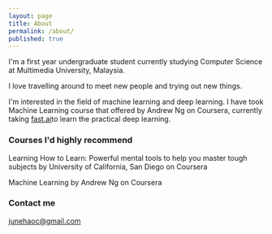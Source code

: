 ```yaml
---
layout: page
title: About
permalink: /about/
published: true
---
```

I'm a first year undergraduate student currently studying Computer Science at Multimedia University, Malaysia.

I love travelling around to meet new people and trying out new things.

I'm interested in the field of machine learning and deep learning. I have took Machine Learning course that offered by Andrew Ng on Coursera, currently taking [fast.ai](http://www.fast.ai/)to learn the practical deep learning.


### Courses I'd highly recommend

Learning How to Learn: Powerful mental tools to help you master tough subjects by University of California, San Diego on Coursera

Machine Learning by Andrew Ng on Coursera



### Contact me

[junehaoc@gmail.com](mailto:junehaoc@gmail.com)
